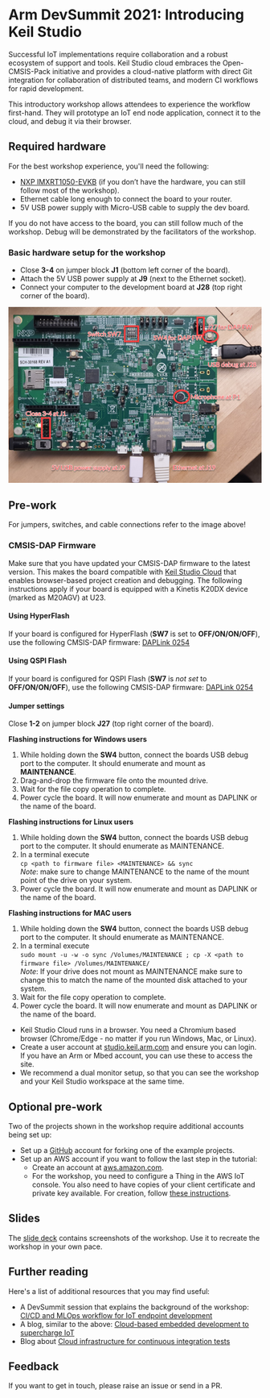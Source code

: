 # Arm DevSummit 2021: Introducing Keil Studio

Successful IoT implementations require collaboration and a robust ecosystem of support and tools. Keil Studio cloud embraces the Open-CMSIS-Pack initiative and provides a cloud-native platform with direct Git integration for collaboration of distributed teams, and modern CI workflows for rapid development.

This introductory workshop allows attendees to experience the workflow first-hand. They will prototype an IoT end node application, connect it to the cloud, and debug it via their browser.

## Required hardware

For the best workshop experience, you'll need the following:

- [NXP IMXRT1050-EVKB](https://www.keil.arm.com/hardware/IMXRT1050-EVKB/) (if you don’t have the hardware, you can still follow most of the workshop).
- Ethernet cable long enough to connect the board to your router.
- 5V USB power supply with Micro-USB cable to supply the dev board.

If you do not have access to the board, you can still follow much of the workshop. Debug will be demonstrated by the facilitators of the workshop.

### Basic hardware setup for the workshop

- Close **3-4** on jumper block **J1** (bottom left corner of the board).
- Attach the 5V USB power supply at **J9** (next to the Ethernet socket).
- Connect your computer to the development board at **J28** (top right corner of the board).

![Basic hardware setup](images/hw_setup.png)

## Pre-work

For jumpers, switches, and cable connections refer to the image above!

### CMSIS-DAP Firmware

Make sure that you have updated your CMSIS-DAP firmware to the latest version. This makes the board compatible with [Keil Studio Cloud](https://keil.arm.com) that enables browser-based project creation and debugging. The following instructions apply if your board is equipped with a Kinetis K20DX device (marked as M20AGV) at U23.

#### Using HyperFlash

If your board is configured for HyperFlash (**SW7** is set to **OFF/ON/ON/OFF**), use the following CMSIS-DAP firmware: [DAPLink 0254](./DAPLink/0254_k20dx_mimxrt1050_evk_hyper_0x8000.bin)

#### Using QSPI Flash

If your board is configured for QSPI Flash (**SW7** is *not set* to **OFF/ON/ON/OFF**), use the following CMSIS-DAP firmware: [DAPLink 0254](./DAPLink/0254_k20dx_mimxrt1050_evk_qspi_0x8000.bin)

#### Jumper settings

Close **1-2** on jumper block **J27** (top right corner of the board). 

**Flashing instructions for Windows users**

1. While holding down the **SW4** button, connect the boards USB debug port to the computer. It should enumerate and mount as **MAINTENANCE**.
1. Drag-and-drop the firmware file onto the mounted drive.
1. Wait for the file copy operation to complete.
1. Power cycle the board. It will now enumerate and mount as DAPLINK or the name of the board.

**Flashing instructions for Linux users**

1. While holding down the **SW4** button, connect the boards USB debug port to the computer. It should enumerate as MAINTENANCE.
1. In a terminal execute  
   `cp <path to firmware file> <MAINTENANCE> && sync`  
   *Note*: make sure to change MAINTENANCE to the name of the mount point of the drive on your system.
1. Power cycle the board. It will now enumerate and mount as DAPLINK or the name of the board.

**Flashing instructions for MAC users**

1. While holding down the **SW4** button, connect the boards USB debug port to the computer. It should enumerate as MAINTENANCE.
1. In a terminal execute  
   `sudo mount -u -w -o sync /Volumes/MAINTENANCE ; cp -X <path to firmware file> /Volumes/MAINTENANCE/`  
   *Note*: If your drive does not mount as MAINTENANCE make sure to change this to match the name of the mounted disk attached to your system.
1. Wait for the file copy operation to complete.
1. Power cycle the board. It will now enumerate and mount as DAPLINK or the name of the board.

- Keil Studio Cloud runs in a browser. You need a Chromium based browser (Chrome/Edge - no matter if you run Windows, Mac, or Linux).
- Create a user account at [studio.keil.arm.com](studio.keil.arm.com) and ensure you can login. If you have an Arm or Mbed account, you can use these to access the site.
- We recommend a dual monitor setup, so that you can see the workshop and your Keil Studio workspace at the same time.

## Optional pre-work

Two of the projects shown in the workshop require additional accounts being set up:

- Set up a [GitHub](https://www.github.com) account for forking one of the example projects.
- Set up an AWS account if you want to follow the last step in the tutorial:
  - Create an account at [aws.amazon.com](aws.amazon.com).
  - For the workshop, you need to configure a Thing in the AWS IoT console. You also need to have copies of your client certificate and private key available. For creation, follow [these instructions](https://github.com/MDK-Packs/Documentation/tree/master/AWS_Thing).

## Slides

The [slide deck]() contains screenshots of the workshop. Use it to recreate the workshop in your own pace.

## Further reading

Here's a list of additional resources that you may find useful:

- A DevSummit session that explains the background of the workshop: [CI/CD and MLOps workflow for IoT endpoint development](https://devsummit.arm.com/en/sessions/145)
- A blog, similar to the above: [Cloud-based embedded development to supercharge IoT](https://www.arm.com/blogs/blueprint/cloud-based-embedded-development)
- Blog about [Cloud infrastructure for continuous integration tests](https://community.arm.com/developer/tools-software/tools/b/tools-software-ides-blog/posts/infrastructure-for-continuous-integration-tests)

## Feedback

If you want to get in touch, please raise an issue or send in a PR.
